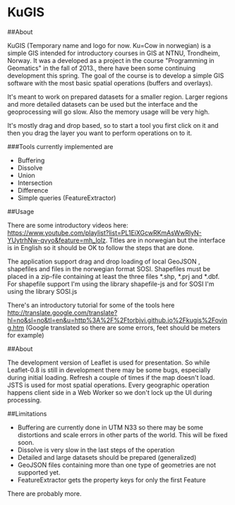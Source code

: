 KuGIS
=====

##About

KuGIS (Temporary name and logo for now. Ku=Cow in norwegian) is a simple GIS intended for introductory courses in GIS at NTNU, Trondheim, Norway. It was a developed as a project in the course "Programming in Geomatics" in the fall of 2013., there have been some continuing development this spring. The goal of the course is to develop a simple GIS software with the most basic spatial operations (buffers and overlays).

It's meant to work on prepared datasets for a smaller region. Larger regions and more detailed datasets can be used but the interface and the geoprocessing will go slow. Also the memory usage will be very high.

It's mostly drag and drop based, so to start a tool you first click on it and then you drag the layer you want to perform operations on to it.


###Tools currently implemented are
* Buffering
* Dissolve
* Union
* Intersection
* Difference
* Simple queries (FeatureExtractor)


##Usage

There are some introductory videos here: https://www.youtube.com/playlist?list=PL1EiXGcwRKmAsWwRlyN-YUytrhNw-qvyo&feature=mh_lolz. Titles are in norwegian but the interface is in English so it should be OK to follow the steps that are done.

The application support drag and drop loading of local GeoJSON , shapefiles and files in the norwegian format SOSI. Shapefiles must be placed in a zip-file containing at least the three files *.shp, *.prj and *.dbf. For shapefile support I'm using the library shapefile-js and for SOSI I'm using the library SOSI.js

There's an introductory tutorial for some of the tools here http://translate.google.com/translate?hl=no&sl=no&tl=en&u=http%3A%2F%2Ftorbjvi.github.io%2Fkugis%2Foving.htm (Google translated so there are some errors, feet should be meters for example)

##About


The development version of Leaflet is used for presentation. So while Leaflet-0.8 is still in development there may be some bugs, especially during initial loading. Refresh a couple of times if the map doesn't load.
JSTS is used for most spatial operations. Every geographic operation happens client side in a Web Worker so we don't lock up the UI during processing.


##Limitations

* Buffering are currently done in UTM N33 so there may be some distortions and scale errors in other parts of the world. This will be fixed soon.
* Dissolve is very slow in the last steps of the operation
* Detailed and large datasets should be prepared (generalized)
* GeoJSON files containing more than one type of geometries are not supported yet.
* FeatureExtractor gets the property keys for only the first Feature

There are probably more.


